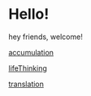 # Hello!
hey friends, welcome!

[accumulation](/accumulation/)

[lifeThinking](/lifeThinking/)

[translation](/translation/)